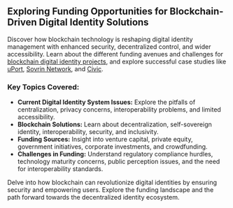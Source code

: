 ## Exploring Funding Opportunities for Blockchain-Driven Digital Identity Solutions

Discover how blockchain technology is reshaping digital identity management with enhanced security, decentralized control, and wider accessibility. Learn about the different funding avenues and challenges for [blockchain digital identity projects](https://www.forbes.com/sites/forbestechcouncil/2022/04/12/the-future-of-digital-identity-on-the-blockchain/?sh=4861f2785717), and explore successful case studies like [uPort](https://www.uport.me/), [Sovrin Network](https://sovrin.org/), and [Civic](https://www.civic.com/). 

### Key Topics Covered:
- **Current Digital Identity System Issues:** Explore the pitfalls of centralization, privacy concerns, interoperability problems, and limited accessibility.
- **Blockchain Solutions:** Learn about decentralization, self-sovereign identity, interoperability, security, and inclusivity.
- **Funding Sources:** Insight into venture capital, private equity, government initiatives, corporate investments, and crowdfunding.
- **Challenges in Funding:** Understand regulatory compliance hurdles, technology maturity concerns, public perception issues, and the need for interoperability standards.

Delve into how blockchain can revolutionize digital identities by ensuring security and empowering users. Explore the funding landscape and the path forward towards the decentralized identity ecosystem.